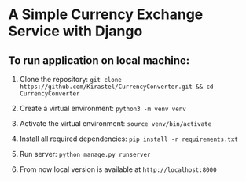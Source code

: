  # A Simple Currency Exchange Service with Django
 
## To run application on local machine:
1. Clone the repository:
```git clone https://github.com/Kirastel/CurrencyConverter.git && cd CurrencyConverter```


2. Create a virtual environment:
```python3 -m venv venv```

3. Activate the virtual environment:
```source venv/bin/activate```

4. Install all required dependencies:
```pip install -r requirements.txt```

5. Run server:
```python manage.py runserver```

6. From now local version is available at ```http://localhost:8000```
 
 
